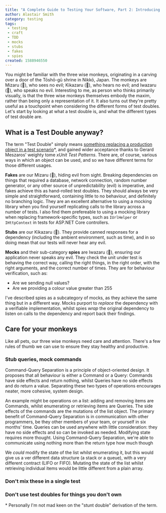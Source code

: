 ```yaml
---
title: "A Complete Guide to Testing Your Software, Part 2: Introducing Test Doubles"
author: Alastair Smith
category: testing
tags:
 - testing
 - craft
 - TDD
 - mocks
 - stubs
 - fakes
 - spies
created: 1588946550
---
```


You might be familiar with the three wise monkeys, originating in a carving over a door of the Tōshō-gū shrine in Nikkō,
Japan. The monkeys are Mizaru (:see_no_evil:), who sees no evil; Kikazaru (:hear_no_evil:), who hears no evil; and
Iwazaru (:speak_no_evil:), who speaks no evil. Interesting to me, as person who thinks primarily visually, is that the
three wise monkeys themselves embody the maxim, rather than being only a representation of it. It also turns out they're
pretty useful as a touchpoint when considering the different forms of test doubles. Let's start by looking at what a
test double is, and what the different types of test double are.<!--break-->

## What is a Test Double anyway?

The term "Test Double" simply means [something replacing a production object in a test
scenario](https://www.martinfowler.com/bliki/TestDouble.html)\*, and gained wider acceptance thanks to Gerard Meszaros'
weighty tome _xUnit Test Patterns_. There are, of course, various ways in which an object can be used, and so we have
different terms for those different usages. 

**Fakes** are our Mizaru (:see_no_evil:), hiding evil from sight. Breaking dependencies on things that required a
database, network connection, random number generator, or any other source of unpredictability (evil) is imperative, and
fakes achieve this as hand-rolled test doubles. They should always be very simple and straightforward, containing little
to no behaviour, and definitely no branching logic. They are an excellent alternative to using a mocking library when
you find yourself replicating calls to the library across a number of tests. I also find them prefereable to using a
mocking library when replacing framework-specific types, such as `IUrlHelper` or `IHttpContext` in tests for ASP.NET
Core controllers.

**Stubs** are our Kikazaru (:hear_no_evil:). They provide canned responses for a dependency (including the ambient
environment, such as time), and in so doing mean that our tests will never hear any evil. 

**Mocks** and their sub-category **spies** are Iwazaru (:speak_no_evil:), ensuring our application never speaks any
evil. They check the unit under test is behaving the correct way, calling the right things, in the right order, with the
right arguments, and the correct number of times. They are for behaviour verification, such as:

 * Are we sending null values?
 * Are we providing a colour value greater than 255

I've described spies as a subcategory of mocks, as they achieve the same thing but in a different way. Mocks purport to
*replace* the dependency with a verifiable implementation, whilst spies *wrap* the original dependency to listen on
calls to the dependency and report back their findings.

## Care for your monkeys

Like all pets, our three wise monkeys need care and attention. There's a few rules of thumb we can use to ensure they
stay healthy and productive. 
 
### Stub queries, mock commands 

Command-Query Separation is a principle of object-oriented design. It proposes that all behaviour is either a Command or
a Query: Commands have side effects and return nothing, whilst Queries have no side effects and do return a value.
Separating these two types of operations encourages neater, more cohesive, system design. 

An example might be operations on a list: adding and removing items are Commands, whilst enumerating or retrieving items
are Queries. The side effects of the commands are the mutations of the list object. The primary benefit of Command-Query
Separation is in communication with other programmers, be they other members of your team, or yourself in six months'
time. Queries can be used anywhere with little consideration: they have no side effects and so can be invoked as needed.
Modifying state requires more thought. Using Command-Query Separation, we're able to communicate using nothing more than
the return type how much though 

We _could_ modify the state of the
list whilst enumerating it, but this would give us a ver different data structure (a stack or a queue), with a very
different contract (LIFO or FIFO). Mutating the state of the list whilst retrieving individual items would be little
different from a plain array.

### Don't mix these in a single test



### Don't use test doubles for things you don't own

\* Personally I'm not mad keen on the "stunt double" derivation of the term.  
